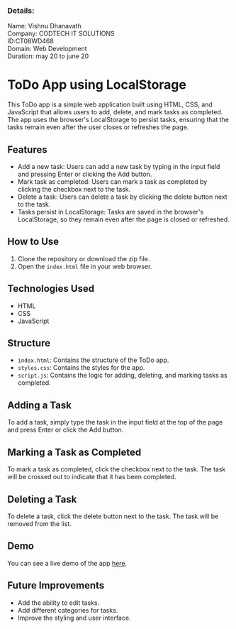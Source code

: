 ### Details:

Name: Vishnu Dhanavath        
Company: CODTECH IT SOLUTIONS       
ID:CT08WD468            
Domain: Web Development       
Duration: may 20 to june 20


# ToDo App using LocalStorage

This ToDo app is a simple web application built using HTML, CSS, and JavaScript that allows users to add, delete, and mark tasks as completed. The app uses the browser's LocalStorage to persist tasks, ensuring that the tasks remain even after the user closes or refreshes the page.

## Features

- Add a new task: Users can add a new task by typing in the input field and pressing Enter or clicking the Add button.
- Mark task as completed: Users can mark a task as completed by clicking the checkbox next to the task.
- Delete a task: Users can delete a task by clicking the delete button next to the task.
- Tasks persist in LocalStorage: Tasks are saved in the browser's LocalStorage, so they remain even after the page is closed or refreshed.

## How to Use

1. Clone the repository or download the zip file.
2. Open the `index.html` file in your web browser.

## Technologies Used

- HTML
- CSS
- JavaScript

## Structure

- `index.html`: Contains the structure of the ToDo app.
- `styles.css`: Contains the styles for the app.
- `script.js`: Contains the logic for adding, deleting, and marking tasks as completed.

## Adding a Task

To add a task, simply type the task in the input field at the top of the page and press Enter or click the Add button.

## Marking a Task as Completed

To mark a task as completed, click the checkbox next to the task. The task will be crossed out to indicate that it has been completed.

## Deleting a Task

To delete a task, click the delete button next to the task. The task will be removed from the list.

## Demo

You can see a live demo of the app [here](#).

## Future Improvements

- Add the ability to edit tasks.
- Add different categories for tasks.
- Improve the styling and user interface.

